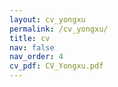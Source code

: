 ```yaml
---
layout: cv_yongxu
permalink: /cv_yongxu/
title: cv
nav: false
nav_order: 4
cv_pdf: CV_Yongxu.pdf
---
```

